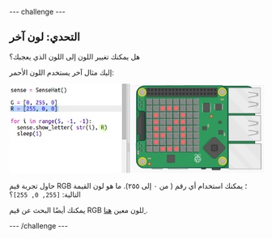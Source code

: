 --- challenge ---

## التحدي: لون آخر

هل يمكنك تغيير اللون إلى اللون الذي يعجبك؟

إليك مثال آخر يستخدم اللون الأحمر:

![لقطة شاشة](images/timer-red.png)

حاول تجربة قيم RGB ؛ يمكنك استخدام أي رقم ( من ٠ إلى ٢٥٥). ما هو لون القيمة التالية: `[255, 0, 255]`؟

يمكنك أيضًا البحث عن قيم RGB للون معين <a href="http://jumpto.cc/colours" target="_blank"> هنا </a>.

--- /challenge ---